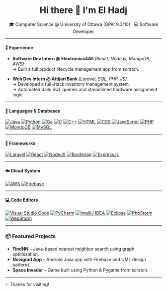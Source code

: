 <h1 align="center">Hi there 👋 I'm El Hadj</h1>

<p align="center">
  🎓 Computer Science @ University of Ottawa (GPA: 9.3/10) · 💻 Software Developer
</p>

---

#### 💼 Experience

- **Software Dev Intern @ Electronics4All** *(React, Node.js, MongoDB, AWS)*  
  → Built a full product lifecycle management app from scratch.

- **Web Dev Intern @ Attijari Bank** *(Laravel, SQL, PHP, JS)*  
  → Developed a full-stack inventory management system.  
  → Automated daily SQL queries and streamlined hardware assignment logic.

---

#### 🧰 Languages & Databases

[![Java](https://img.shields.io/badge/Java-%23ED8B00.svg?logo=openjdk&logoColor=white)](#) 
[![Python](https://img.shields.io/badge/Python-3776AB?logo=python&logoColor=fff)](#)
[![Go](https://img.shields.io/badge/Go-%2300ADD8.svg?&logo=go&logoColor=white)](#)
[![C](https://img.shields.io/badge/C-00599C?logo=c&logoColor=white)](#)
[![C++](https://img.shields.io/badge/C++-%2300599C.svg?logo=c%2B%2B&logoColor=white)](#)
[![HTML](https://img.shields.io/badge/HTML-%23E34F26.svg?logo=html5&logoColor=white)](#)
[![CSS](https://img.shields.io/badge/CSS-639?logo=css&logoColor=fff)](#)
[![JavaScript](https://img.shields.io/badge/JavaScript-F7DF1E?logo=javascript&logoColor=000)](#)
[![PHP](https://img.shields.io/badge/php-%23777BB4.svg?&logo=php&logoColor=white)](#)
[![MongoDB](https://img.shields.io/badge/MongoDB-%234ea94b.svg?logo=mongodb&logoColor=white)](#)
[![MySQL](https://img.shields.io/badge/MySQL-4479A1?logo=mysql&logoColor=fff)](#)

---

#### 🧠 Frameworks
[![Laravel](https://img.shields.io/badge/Laravel-%23FF2D20.svg?logo=laravel&logoColor=white)](#)
[![React](https://img.shields.io/badge/React-%2320232a.svg?logo=react&logoColor=%2361DAFB)](#)
[![NodeJS](https://img.shields.io/badge/Node.js-6DA55F?logo=node.js&logoColor=white)](#)
[![Bootstrap](https://img.shields.io/badge/Bootstrap-7952B3?logo=bootstrap&logoColor=fff)](#)
[![Express.js](https://img.shields.io/badge/Express.js-%23404d59.svg?logo=express&logoColor=%2361DAFB)](#)

---

#### ☁️ Cloud System

[![AWS](https://custom-icon-badges.demolab.com/badge/AWS-%23FF9900.svg?logo=aws&logoColor=white)](#)
[![Firebase](https://img.shields.io/badge/Firebase-039BE5?logo=Firebase&logoColor=white)](#)

---
#### 💻 Code Editors
[![Visual Studio Code](https://custom-icon-badges.demolab.com/badge/Visual%20Studio%20Code-0078d7.svg?logo=vsc&logoColor=white)](#)
[![PyCharm](https://img.shields.io/badge/PyCharm-000?logo=pycharm&logoColor=fff)](#)
[![IntelliJ IDEA](https://img.shields.io/badge/IntelliJIDEA-000000.svg?logo=intellij-idea&logoColor=white)](#)
[![Eclipse](https://img.shields.io/badge/Eclipse-FE7A16.svg?logo=Eclipse&logoColor=white)](#)
[![PhpStorm](https://img.shields.io/badge/PhpStorm-000?logo=phpstorm&logoColor=fff)](#)
[![WebStorm](https://img.shields.io/badge/WebStorm-000?logo=webstorm&logoColor=fff)](#)

---

### 📦 Featured Projects

- **FindNN** – Java-based nearest neighbor search using graph optimization.  
- **Novigrad App** – Android Java app with Firebase and UML design patterns.  
- **Space Invader** – Game built using Python & Pygame from scratch.

---

✨ Thanks for visiting!
